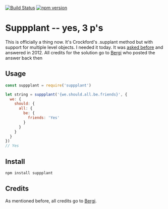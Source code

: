 [![Build Status](https://travis-ci.org/devotis/node-suppplant.svg)](https://travis-ci.org/devotis/node-suppplant)
[![npm version](https://badge.fury.io/js/suppplant.svg)](https://www.npmjs.org/package/suppplant)

Suppplant -- yes, 3 p's
=======================

This is officially a thing now. It's Crockford's .supplant method but with support for multiple level objects.
I needed it today. It was [asked before](https://stackoverflow.com/questions/12910430/crockfords-supplant-with-multiple-level-objects) and answered in 2012. All credits for the solution go to [Bergi](https://stackoverflow.com/users/1048572/bergi) who posted the answer back then

## Usage

```javascript
const suppplant = require('suppplant')

let string = suppplant('{we.should.all.be.friends}', {
  we: {
    should: {
      all: {
        be: {
          friends: 'Yes'
        }
      }
    }
  }
})
// Yes
```

## Install

```javascript
npm install suppplant
```

## Credits

As mentioned before, all credits go to [Bergi](https://stackoverflow.com/users/1048572/bergi).
